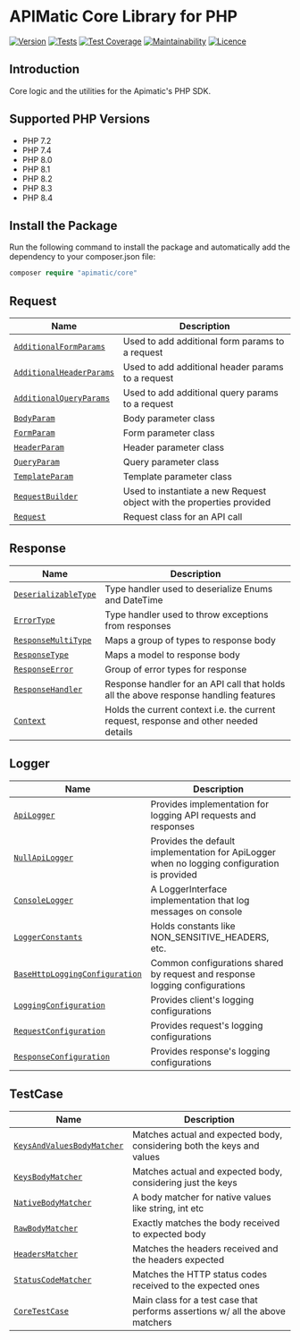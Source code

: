 # APIMatic Core Library for PHP

[![Version][packagist-version]][packagist-url]
[![Tests][test-badge]][test-url]
[![Test Coverage](https://api.codeclimate.com/v1/badges/90aa03dca1ef28d9cef3/test_coverage)](https://codeclimate.com/github/apimatic/core-lib-php/test_coverage)
[![Maintainability](https://api.codeclimate.com/v1/badges/90aa03dca1ef28d9cef3/maintainability)](https://codeclimate.com/github/apimatic/core-lib-php/maintainability)
[![Licence][license-badge]][license-url]


## Introduction

Core logic and the utilities for the Apimatic's PHP SDK.

## Supported PHP Versions
- PHP 7.2
- PHP 7.4
- PHP 8.0
- PHP 8.1
- PHP 8.2
- PHP 8.3
- PHP 8.4

## Install the Package

Run the following command to install the package and automatically add the dependency to your composer.json file:

```php
composer require "apimatic/core"
```

## Request
| Name                                                                          | Description                                                           |
|-------------------------------------------------------------------------------|-----------------------------------------------------------------------|
| [`AdditionalFormParams`](src/Request/Parameters/AdditionalFormParams.php)     | Used to add additional form params to a request                       |
| [`AdditionalHeaderParams`](src/Request/Parameters/AdditionalHeaderParams.php) | Used to add additional header params to a request                     |
| [`AdditionalQueryParams`](src/Request/Parameters/AdditionalQueryParams.php)   | Used to add additional query params to a request                      |
| [`BodyParam`](src/Request/Parameters/BodyParam.php)                           | Body parameter class                                                  |
| [`FormParam`](src/Request/Parameters/FormParam.php)                           | Form parameter class                                                  |
| [`HeaderParam`](src/Request/Parameters/HeaderParam.php)                       | Header parameter class                                                |
| [`QueryParam`](src/Request/Parameters/QueryParam.php)                         | Query parameter class                                                 |
| [`TemplateParam`](src/Request/Parameters/TemplateParam.php)                   | Template parameter class                                              |
| [`RequestBuilder`](src/Request/RequestBuilder.php)                            | Used to instantiate a new Request object with the properties provided |
| [`Request`](src/Request/Request.php)                                          | Request class for an API call                                         |

## Response
| Name                                                                        | Description                                                                           |
|-----------------------------------------------------------------------------|---------------------------------------------------------------------------------------|
| [`DeserializableType`](src/Response/Types/DeserializableType.php)           | Type handler used to deserialize Enums and DateTime                                   |
| [`ErrorType`](src/Response/Types/ErrorType.php)                             | Type handler used to throw exceptions from responses                                  |
| [`ResponseMultiType`](src/Response/Types/ResponseMultiType.php)             | Maps a group of types to response body                                                |
| [`ResponseType`](src/Response/Types/ResponseType.php)                       | Maps a model to response body                                                         |
| [`ResponseError`](src/Response/ResponseError.php)                           | Group of error types for response                                                     |
| [`ResponseHandler`](src/Response/ResponseHandler.php)                       | Response handler for an API call that holds all the above response handling features  |
| [`Context`](src/Response/Context.php)                                       | Holds the current context i.e. the current request, response and other needed details |

## Logger
| Name                                                                                        | Description                                                                                 |
|---------------------------------------------------------------------------------------------|---------------------------------------------------------------------------------------------|
| [`ApiLogger`](src/Logger/ApiLogger.php)                                                     | Provides implementation for logging API requests and responses                              |
| [`NullApiLogger`](src/Logger/NullApiLogger.php)                                             | Provides the default implementation for ApiLogger when no logging configuration is provided |
| [`ConsoleLogger`](src/Logger/ConsoleLogger.php)                                             | A LoggerInterface implementation that log messages on console                               |
| [`LoggerConstants`](src/Logger/LoggerConstants.php)                                         | Holds constants like NON_SENSITIVE_HEADERS, etc.                                            |
| [`BaseHttpLoggingConfiguration`](src/Logger/Configuration/BaseHttpLoggingConfiguration.php) | Common configurations shared by request and response logging configurations                 |
| [`LoggingConfiguration`](src/Logger/Configuration/LoggingConfiguration.php)                 | Provides client's logging configurations                                                    |
| [`RequestConfiguration`](src/Logger/Configuration/RequestConfiguration.php)                 | Provides request's logging configurations                                                   |
| [`ResponseConfiguration`](src/Logger/Configuration/ResponseConfiguration.php)               | Provides response's logging configurations                                                  |

## TestCase
| Name                                                                                 | Description                                                                   |
|--------------------------------------------------------------------------------------|-------------------------------------------------------------------------------|
| [`KeysAndValuesBodyMatcher`](src/TestCase/BodyMatchers/KeysAndValuesBodyMatcher.php) | Matches actual and expected body, considering both the keys and values        |
| [`KeysBodyMatcher`](src/TestCase/BodyMatchers/KeysBodyMatcher.php)                   | Matches actual and expected body, considering just the keys                   |
| [`NativeBodyMatcher`](src/TestCase/BodyMatchers/NativeBodyMatcher.php)               | A body matcher for native values like string, int etc                         |
| [`RawBodyMatcher`](src/TestCase/BodyMatchers/RawBodyMatcher.php)                     | Exactly matches the body received to expected body                            |
| [`HeadersMatcher`](src/TestCase/HeadersMatcher.php)                                  | Matches the headers received and the headers expected                         |
| [`StatusCodeMatcher`](src/TestCase/StatusCodeMatcher.php)                            | Matches the HTTP status codes received to the expected ones                   |
| [`CoreTestCase`](core-lib-php/src/TestCase/CoreTestCase.php)                         | Main class for a test case that performs assertions w/ all the above matchers |


[packagist-url]: https://packagist.org/packages/apimatic/core
[packagist-version]: https://img.shields.io/packagist/v/apimatic/core.svg?style=flat
[packagist-downloads]: https://img.shields.io/packagist/dm/apimatic/core.svg?style=flat
[test-badge]: https://github.com/apimatic/core-lib-php/actions/workflows/test.yml/badge.svg
[test-url]: https://github.com/apimatic/core-lib-php/actions/workflows/test.yml
[license-badge]: https://img.shields.io/badge/licence-MIT-blue
[license-url]: LICENSE
